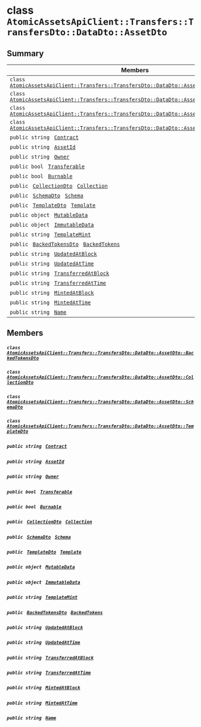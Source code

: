 # class `AtomicAssetsApiClient::Transfers::TransfersDto::DataDto::AssetDto` 

## Summary

 Members                                | Descriptions                                
----------------------------------------|---------------------------------------------
`class ` [`AtomicAssetsApiClient::Transfers::TransfersDto::DataDto::AssetDto::BackedTokensDto`](.github/workflows/documentation/md/AtomicAssetsApiClient--Transfers--TransfersDto--DataDto--AssetDto--BackedTokensDto.md#class_atomic_assets_api_client_1_1_transfers_1_1_transfers_dto_1_1_data_dto_1_1_asset_dto_1_1_backed_tokens_dto)        | 
`class ` [`AtomicAssetsApiClient::Transfers::TransfersDto::DataDto::AssetDto::CollectionDto`](.github/workflows/documentation/md/AtomicAssetsApiClient--Transfers--TransfersDto--DataDto--AssetDto--CollectionDto.md#class_atomic_assets_api_client_1_1_transfers_1_1_transfers_dto_1_1_data_dto_1_1_asset_dto_1_1_collection_dto)        | 
`class ` [`AtomicAssetsApiClient::Transfers::TransfersDto::DataDto::AssetDto::SchemaDto`](.github/workflows/documentation/md/AtomicAssetsApiClient--Transfers--TransfersDto--DataDto--AssetDto--SchemaDto.md#class_atomic_assets_api_client_1_1_transfers_1_1_transfers_dto_1_1_data_dto_1_1_asset_dto_1_1_schema_dto)        | 
`class ` [`AtomicAssetsApiClient::Transfers::TransfersDto::DataDto::AssetDto::TemplateDto`](.github/workflows/documentation/md/AtomicAssetsApiClient--Transfers--TransfersDto--DataDto--AssetDto--TemplateDto.md#class_atomic_assets_api_client_1_1_transfers_1_1_transfers_dto_1_1_data_dto_1_1_asset_dto_1_1_template_dto)        | 
`public string ` [`Contract`](#class_atomic_assets_api_client_1_1_transfers_1_1_transfers_dto_1_1_data_dto_1_1_asset_dto_1a9b4baf8484b98d89513d7776a8877d0e) | 
`public string ` [`AssetId`](#class_atomic_assets_api_client_1_1_transfers_1_1_transfers_dto_1_1_data_dto_1_1_asset_dto_1a0066ff0d119e607c3ec5491c7aac86ff) | 
`public string ` [`Owner`](#class_atomic_assets_api_client_1_1_transfers_1_1_transfers_dto_1_1_data_dto_1_1_asset_dto_1a2bb39ac02455d05833c5f88b6ddc87ee) | 
`public bool ` [`Transferable`](#class_atomic_assets_api_client_1_1_transfers_1_1_transfers_dto_1_1_data_dto_1_1_asset_dto_1ab0a2025837cfad369c22e114d1c93d42) | 
`public bool ` [`Burnable`](#class_atomic_assets_api_client_1_1_transfers_1_1_transfers_dto_1_1_data_dto_1_1_asset_dto_1a50c30f69b54db362be32720d5cc433bd) | 
`public ` [`CollectionDto`](.github/workflows/documentation/md/AtomicAssetsApiClient--Transfers--TransfersDto--DataDto--AssetDto--CollectionDto.md#class_atomic_assets_api_client_1_1_transfers_1_1_transfers_dto_1_1_data_dto_1_1_asset_dto_1_1_collection_dto)` ` [`Collection`](#class_atomic_assets_api_client_1_1_transfers_1_1_transfers_dto_1_1_data_dto_1_1_asset_dto_1ac6d9b0c1cef1d8ad020fa9b6fc1c3319) | 
`public ` [`SchemaDto`](.github/workflows/documentation/md/AtomicAssetsApiClient--Transfers--TransfersDto--DataDto--AssetDto--SchemaDto.md#class_atomic_assets_api_client_1_1_transfers_1_1_transfers_dto_1_1_data_dto_1_1_asset_dto_1_1_schema_dto)` ` [`Schema`](#class_atomic_assets_api_client_1_1_transfers_1_1_transfers_dto_1_1_data_dto_1_1_asset_dto_1ad93c55d7b2a8254b86543bda80750a31) | 
`public ` [`TemplateDto`](.github/workflows/documentation/md/AtomicAssetsApiClient--Transfers--TransfersDto--DataDto--AssetDto--TemplateDto.md#class_atomic_assets_api_client_1_1_transfers_1_1_transfers_dto_1_1_data_dto_1_1_asset_dto_1_1_template_dto)` ` [`Template`](#class_atomic_assets_api_client_1_1_transfers_1_1_transfers_dto_1_1_data_dto_1_1_asset_dto_1a8d65cc2a5ff793ff3eb7a51b7d72e43f) | 
`public object ` [`MutableData`](#class_atomic_assets_api_client_1_1_transfers_1_1_transfers_dto_1_1_data_dto_1_1_asset_dto_1a517f1227ead52951840392f73f535a52) | 
`public object ` [`ImmutableData`](#class_atomic_assets_api_client_1_1_transfers_1_1_transfers_dto_1_1_data_dto_1_1_asset_dto_1a9fed56023309e1abafab5d3a66612ffd) | 
`public string ` [`TemplateMint`](#class_atomic_assets_api_client_1_1_transfers_1_1_transfers_dto_1_1_data_dto_1_1_asset_dto_1a82c766587c3554c5c8b1b16e2cf29799) | 
`public ` [`BackedTokensDto`](.github/workflows/documentation/md/AtomicAssetsApiClient--Transfers--TransfersDto--DataDto--AssetDto--BackedTokensDto.md#class_atomic_assets_api_client_1_1_transfers_1_1_transfers_dto_1_1_data_dto_1_1_asset_dto_1_1_backed_tokens_dto)` ` [`BackedTokens`](#class_atomic_assets_api_client_1_1_transfers_1_1_transfers_dto_1_1_data_dto_1_1_asset_dto_1ace4511d1490d9905e3f19026c18dbc96) | 
`public string ` [`UpdatedAtBlock`](#class_atomic_assets_api_client_1_1_transfers_1_1_transfers_dto_1_1_data_dto_1_1_asset_dto_1a6bb57b5afa05403c9d9c39296178c9ef) | 
`public string ` [`UpdatedAtTime`](#class_atomic_assets_api_client_1_1_transfers_1_1_transfers_dto_1_1_data_dto_1_1_asset_dto_1a72262f869452135882a475b6636de902) | 
`public string ` [`TransferredAtBlock`](#class_atomic_assets_api_client_1_1_transfers_1_1_transfers_dto_1_1_data_dto_1_1_asset_dto_1ab2e154e0d51a36f9dd001bd6ccda4571) | 
`public string ` [`TransferredAtTime`](#class_atomic_assets_api_client_1_1_transfers_1_1_transfers_dto_1_1_data_dto_1_1_asset_dto_1abaf0a7b245b0a4891c81c278b57898b7) | 
`public string ` [`MintedAtBlock`](#class_atomic_assets_api_client_1_1_transfers_1_1_transfers_dto_1_1_data_dto_1_1_asset_dto_1aece51bb353a548fed2f074df53cc3dc2) | 
`public string ` [`MintedAtTime`](#class_atomic_assets_api_client_1_1_transfers_1_1_transfers_dto_1_1_data_dto_1_1_asset_dto_1a02bd8923fc7b1802cd28ec5286c14d0e) | 
`public string ` [`Name`](#class_atomic_assets_api_client_1_1_transfers_1_1_transfers_dto_1_1_data_dto_1_1_asset_dto_1a7ee9065718e6628dc7791b756fa6c0f9) | 

## Members

##### `class ` [`AtomicAssetsApiClient::Transfers::TransfersDto::DataDto::AssetDto::BackedTokensDto`](.github/workflows/documentation/md/AtomicAssetsApiClient--Transfers--TransfersDto--DataDto--AssetDto--BackedTokensDto.md#class_atomic_assets_api_client_1_1_transfers_1_1_transfers_dto_1_1_data_dto_1_1_asset_dto_1_1_backed_tokens_dto) 

##### `class ` [`AtomicAssetsApiClient::Transfers::TransfersDto::DataDto::AssetDto::CollectionDto`](.github/workflows/documentation/md/AtomicAssetsApiClient--Transfers--TransfersDto--DataDto--AssetDto--CollectionDto.md#class_atomic_assets_api_client_1_1_transfers_1_1_transfers_dto_1_1_data_dto_1_1_asset_dto_1_1_collection_dto) 

##### `class ` [`AtomicAssetsApiClient::Transfers::TransfersDto::DataDto::AssetDto::SchemaDto`](.github/workflows/documentation/md/AtomicAssetsApiClient--Transfers--TransfersDto--DataDto--AssetDto--SchemaDto.md#class_atomic_assets_api_client_1_1_transfers_1_1_transfers_dto_1_1_data_dto_1_1_asset_dto_1_1_schema_dto) 

##### `class ` [`AtomicAssetsApiClient::Transfers::TransfersDto::DataDto::AssetDto::TemplateDto`](.github/workflows/documentation/md/AtomicAssetsApiClient--Transfers--TransfersDto--DataDto--AssetDto--TemplateDto.md#class_atomic_assets_api_client_1_1_transfers_1_1_transfers_dto_1_1_data_dto_1_1_asset_dto_1_1_template_dto) 

##### `public string ` [`Contract`](#class_atomic_assets_api_client_1_1_transfers_1_1_transfers_dto_1_1_data_dto_1_1_asset_dto_1a9b4baf8484b98d89513d7776a8877d0e) 

##### `public string ` [`AssetId`](#class_atomic_assets_api_client_1_1_transfers_1_1_transfers_dto_1_1_data_dto_1_1_asset_dto_1a0066ff0d119e607c3ec5491c7aac86ff) 

##### `public string ` [`Owner`](#class_atomic_assets_api_client_1_1_transfers_1_1_transfers_dto_1_1_data_dto_1_1_asset_dto_1a2bb39ac02455d05833c5f88b6ddc87ee) 

##### `public bool ` [`Transferable`](#class_atomic_assets_api_client_1_1_transfers_1_1_transfers_dto_1_1_data_dto_1_1_asset_dto_1ab0a2025837cfad369c22e114d1c93d42) 

##### `public bool ` [`Burnable`](#class_atomic_assets_api_client_1_1_transfers_1_1_transfers_dto_1_1_data_dto_1_1_asset_dto_1a50c30f69b54db362be32720d5cc433bd) 

##### `public ` [`CollectionDto`](.github/workflows/documentation/md/AtomicAssetsApiClient--Transfers--TransfersDto--DataDto--AssetDto--CollectionDto.md#class_atomic_assets_api_client_1_1_transfers_1_1_transfers_dto_1_1_data_dto_1_1_asset_dto_1_1_collection_dto)` ` [`Collection`](#class_atomic_assets_api_client_1_1_transfers_1_1_transfers_dto_1_1_data_dto_1_1_asset_dto_1ac6d9b0c1cef1d8ad020fa9b6fc1c3319) 

##### `public ` [`SchemaDto`](.github/workflows/documentation/md/AtomicAssetsApiClient--Transfers--TransfersDto--DataDto--AssetDto--SchemaDto.md#class_atomic_assets_api_client_1_1_transfers_1_1_transfers_dto_1_1_data_dto_1_1_asset_dto_1_1_schema_dto)` ` [`Schema`](#class_atomic_assets_api_client_1_1_transfers_1_1_transfers_dto_1_1_data_dto_1_1_asset_dto_1ad93c55d7b2a8254b86543bda80750a31) 

##### `public ` [`TemplateDto`](.github/workflows/documentation/md/AtomicAssetsApiClient--Transfers--TransfersDto--DataDto--AssetDto--TemplateDto.md#class_atomic_assets_api_client_1_1_transfers_1_1_transfers_dto_1_1_data_dto_1_1_asset_dto_1_1_template_dto)` ` [`Template`](#class_atomic_assets_api_client_1_1_transfers_1_1_transfers_dto_1_1_data_dto_1_1_asset_dto_1a8d65cc2a5ff793ff3eb7a51b7d72e43f) 

##### `public object ` [`MutableData`](#class_atomic_assets_api_client_1_1_transfers_1_1_transfers_dto_1_1_data_dto_1_1_asset_dto_1a517f1227ead52951840392f73f535a52) 

##### `public object ` [`ImmutableData`](#class_atomic_assets_api_client_1_1_transfers_1_1_transfers_dto_1_1_data_dto_1_1_asset_dto_1a9fed56023309e1abafab5d3a66612ffd) 

##### `public string ` [`TemplateMint`](#class_atomic_assets_api_client_1_1_transfers_1_1_transfers_dto_1_1_data_dto_1_1_asset_dto_1a82c766587c3554c5c8b1b16e2cf29799) 

##### `public ` [`BackedTokensDto`](.github/workflows/documentation/md/AtomicAssetsApiClient--Transfers--TransfersDto--DataDto--AssetDto--BackedTokensDto.md#class_atomic_assets_api_client_1_1_transfers_1_1_transfers_dto_1_1_data_dto_1_1_asset_dto_1_1_backed_tokens_dto)` ` [`BackedTokens`](#class_atomic_assets_api_client_1_1_transfers_1_1_transfers_dto_1_1_data_dto_1_1_asset_dto_1ace4511d1490d9905e3f19026c18dbc96) 

##### `public string ` [`UpdatedAtBlock`](#class_atomic_assets_api_client_1_1_transfers_1_1_transfers_dto_1_1_data_dto_1_1_asset_dto_1a6bb57b5afa05403c9d9c39296178c9ef) 

##### `public string ` [`UpdatedAtTime`](#class_atomic_assets_api_client_1_1_transfers_1_1_transfers_dto_1_1_data_dto_1_1_asset_dto_1a72262f869452135882a475b6636de902) 

##### `public string ` [`TransferredAtBlock`](#class_atomic_assets_api_client_1_1_transfers_1_1_transfers_dto_1_1_data_dto_1_1_asset_dto_1ab2e154e0d51a36f9dd001bd6ccda4571) 

##### `public string ` [`TransferredAtTime`](#class_atomic_assets_api_client_1_1_transfers_1_1_transfers_dto_1_1_data_dto_1_1_asset_dto_1abaf0a7b245b0a4891c81c278b57898b7) 

##### `public string ` [`MintedAtBlock`](#class_atomic_assets_api_client_1_1_transfers_1_1_transfers_dto_1_1_data_dto_1_1_asset_dto_1aece51bb353a548fed2f074df53cc3dc2) 

##### `public string ` [`MintedAtTime`](#class_atomic_assets_api_client_1_1_transfers_1_1_transfers_dto_1_1_data_dto_1_1_asset_dto_1a02bd8923fc7b1802cd28ec5286c14d0e) 

##### `public string ` [`Name`](#class_atomic_assets_api_client_1_1_transfers_1_1_transfers_dto_1_1_data_dto_1_1_asset_dto_1a7ee9065718e6628dc7791b756fa6c0f9) 

